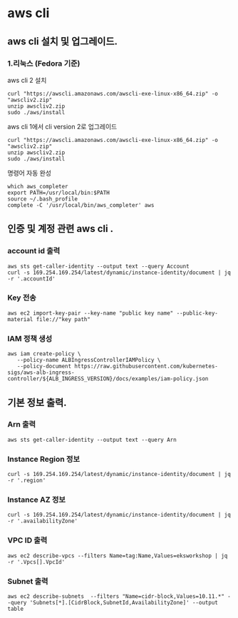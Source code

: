 # aws cli

## aws cli 설치 및 업그레이드.

### 1.리눅스 \(Fedora 기준\)

aws cli 2 설치

```text
curl "https://awscli.amazonaws.com/awscli-exe-linux-x86_64.zip" -o "awscliv2.zip"
unzip awscliv2.zip
sudo ./aws/install

```

aws cli 1에서 cli version 2로 업그레이드

```text
curl "https://awscli.amazonaws.com/awscli-exe-linux-x86_64.zip" -o "awscliv2.zip"
unzip awscliv2.zip
sudo ./aws/install

```

명령어 자동 완성

```text
which aws_completer
export PATH=/usr/local/bin:$PATH
source ~/.bash_profile
complete -C '/usr/local/bin/aws_completer' aws

```

### 

## 인증 및 계정 관련 aws cli . 

### account id 출력 

```text
aws sts get-caller-identity --output text --query Account
curl -s 169.254.169.254/latest/dynamic/instance-identity/document | jq -r '.accountId'
```

### Key 전송

```text
aws ec2 import-key-pair --key-name "public key name" --public-key-material file://"key path"
```

### IAM 정책 생성

```text
aws iam create-policy \
   --policy-name ALBIngressControllerIAMPolicy \
   --policy-document https://raw.githubusercontent.com/kubernetes-sigs/aws-alb-ingress-controller/${ALB_INGRESS_VERSION}/docs/examples/iam-policy.json
```

## 기본 정보 출력.

### Arn 출력

```text
aws sts get-caller-identity --output text --query Arn
```

### Instance Region 정보

```text
curl -s 169.254.169.254/latest/dynamic/instance-identity/document | jq -r '.region'
```

### Instance AZ 정보

```text
curl -s 169.254.169.254/latest/dynamic/instance-identity/document | jq -r '.availabilityZone'
```

### VPC ID  출력

```text
aws ec2 describe-vpcs --filters Name=tag:Name,Values=eksworkshop | jq -r '.Vpcs[].VpcId'

```

### Subnet 출력

```text
aws ec2 describe-subnets  --filters "Name=cidr-block,Values=10.11.*" --query 'Subnets[*].[CidrBlock,SubnetId,AvailabilityZone]' --output table
```

